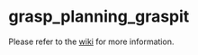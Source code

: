 # grasp_planning_graspit

Please refer to the [wiki](https://github.com/JenniferBuehler/graspit-pkgs/wiki/GraspIt-CPP-API) for more information.
